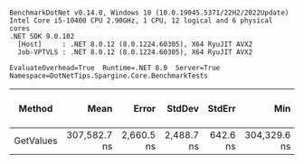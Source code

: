 ```

BenchmarkDotNet v0.14.0, Windows 10 (10.0.19045.5371/22H2/2022Update)
Intel Core i5-10400 CPU 2.90GHz, 1 CPU, 12 logical and 6 physical cores
.NET SDK 9.0.102
  [Host]     : .NET 8.0.12 (8.0.1224.60305), X64 RyuJIT AVX2
  Job-VPTVLS : .NET 8.0.12 (8.0.1224.60305), X64 RyuJIT AVX2

EvaluateOverhead=True  Runtime=.NET 8.0  Server=True  
Namespace=DotNetTips.Spargine.Core.BenchmarkTests  

```
| Method    | Mean         | Error      | StdDev     | StdErr   | Min          | Q1           | Median       | Q3           | Max          | Op/s    | CI99.9% Margin | Iterations | Kurtosis | MValue | Skewness | Rank | LogicalGroup | Baseline | Exceptions | Completed Work Items | Lock Contentions | Code Size | Allocated |
|---------- |-------------:|-----------:|-----------:|---------:|-------------:|-------------:|-------------:|-------------:|-------------:|--------:|---------------:|-----------:|---------:|-------:|---------:|-----:|------------- |--------- |-----------:|---------------------:|-----------------:|----------:|----------:|
| GetValues | 307,582.7 ns | 2,660.5 ns | 2,488.7 ns | 642.6 ns | 304,329.6 ns | 305,625.8 ns | 307,407.1 ns | 308,756.4 ns | 312,090.2 ns | 3,251.2 |      -313.8 ns |      15.00 |    1.859 |  2.000 |   0.3812 |    1 | *            | No       |          - |                    - |                - |   3,291 B |  57.82 KB |
